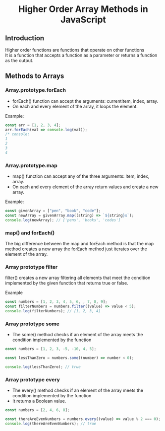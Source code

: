 <h1 align="center">Higher Order Array Methods in JavaScript</h1>

## Introduction

Higher order functions are functions that operate on other functions  
It is a function that accepts a function as a parameter or returns a function as the output.

## Methods to Arrays

### Array.prototype.forEach

- forEach() function can accept the arguments: currentItem, index, array.
- On each and every element of the array, it loops the element.

Example:

```js
const arr = [1, 2, 3, 4];
arr.forEach(val => console.log(val));
/* console:
1
2
3
4
```

### Array.prototype.map

- map() function can accept any of the three arguments: item, index, array.
- On each and every element of the array return values and create a new array.

Example:

```js
const givenArray = ["pen", "book", "code"];
const newArray = givenArray.map((string) => `${string}s`);
console.log(newArray); // ['pens', 'books', 'codes']
```

### map() and forEach()

The big difference between the map and forEach method is that the map method creates a new array
the forEach method just iterates over the element of the array.

### Array prototype filter

filter() creates a new array filtering all elements that meet the condition implemented by the given function that returns true or false.

Example

```js
const numbers = [1, 2, 3, 4, 5, 6, , 7, 8, 9];
const filterNumbers = numbers.filter((value) => value < 5);
console.log(filterNumbers); // [1, 2, 3, 4]
```

### Array prototype some

- The some() method checks if an element of the array meets the condition implemented by the function

```js
const numbers = [1, 2, 3, -5, -10, 4, 5];

const lessThanZero = numbers.some((number) => number < 0);

console.log(lessThanZero); // true
```

### Array prototype every

- The every() method checks if an element of the array meets the condition implemented by the function
- It returns a Boolean value.

```js
const numbers = [2, 4, 6, 8];

const thereAreEvenNumbers = numbers.every((value) => value % 2 === 0);
console.log(thereAreEvenNumbers); // true
```
